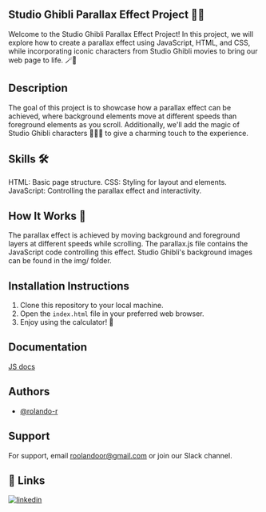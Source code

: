 ## Studio Ghibli Parallax Effect Project 🌌🎥

Welcome to the Studio Ghibli Parallax Effect Project! In this project, we will explore how to create a parallax effect using JavaScript, HTML, and CSS, while incorporating iconic characters from Studio Ghibli movies to bring our web page to life. 🪄🌟

## Description

The goal of this project is to showcase how a parallax effect can be achieved, where background elements move at different speeds than foreground elements as you scroll. Additionally, we'll add the magic of Studio Ghibli characters 🧙‍♂️🌸 to give a charming touch to the experience.

## Skills 🛠
HTML: Basic page structure.
CSS: Styling for layout and elements.
JavaScript: Controlling the parallax effect and interactivity.

## How It Works 🔄
The parallax effect is achieved by moving background and foreground layers at different speeds while scrolling. The parallax.js file contains the JavaScript code controlling this effect. Studio Ghibli's background images can be found in the img/ folder.

## Installation Instructions

1. Clone this repository to your local machine.
2. Open the `index.html` file in your preferred web browser.
3. Enjoy using the calculator! 🚀

## Documentation

[JS docs](https://developer.mozilla.org/es/docs/Web/JavaScript)

## Authors

- [@rolando-r](https://www.github.com/rolando-r)

## Support

For support, email roolandoor@gmail.com or join our Slack channel.

## 🔗 Links
[![linkedin](https://img.shields.io/badge/linkedin-0A66C2?style=for-the-badge&logo=linkedin&logoColor=white)](https://www.linkedin.com/in/rolando-rodriguez-garcia)
